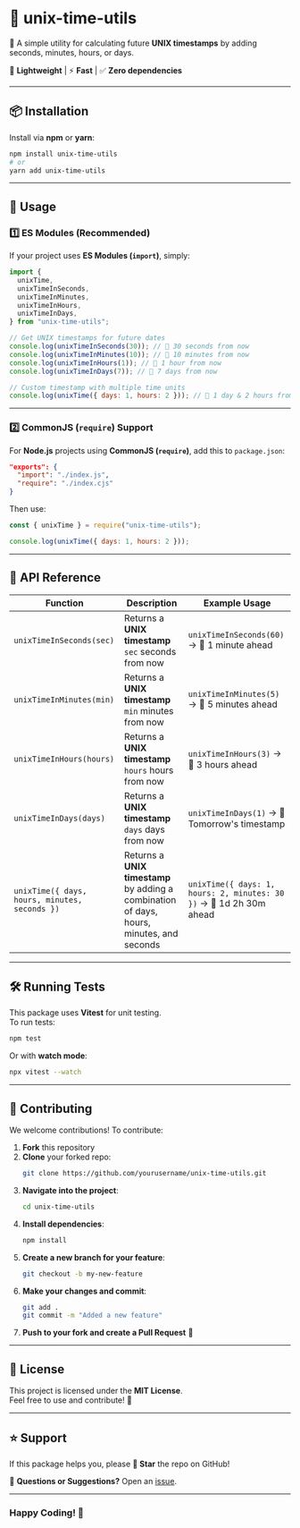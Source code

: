 # 📆 unix-time-utils

🚀 A simple utility for calculating future **UNIX timestamps** by adding seconds, minutes, hours, or days.

🔧 **Lightweight** | ⚡ **Fast** | ✅ **Zero dependencies**

---

## 📦 Installation

Install via **npm** or **yarn**:

```sh
npm install unix-time-utils
# or
yarn add unix-time-utils
```

---

## 🚀 Usage

### **1️⃣ ES Modules (Recommended)**

If your project uses **ES Modules (`import`)**, simply:

```javascript
import {
  unixTime,
  unixTimeInSeconds,
  unixTimeInMinutes,
  unixTimeInHours,
  unixTimeInDays,
} from "unix-time-utils";

// Get UNIX timestamps for future dates
console.log(unixTimeInSeconds(30)); // 📌 30 seconds from now
console.log(unixTimeInMinutes(10)); // 📌 10 minutes from now
console.log(unixTimeInHours(1)); // 📌 1 hour from now
console.log(unixTimeInDays(7)); // 📌 7 days from now

// Custom timestamp with multiple time units
console.log(unixTime({ days: 1, hours: 2 })); // 📌 1 day & 2 hours from now
```

---

### **2️⃣ CommonJS (`require`) Support**

For **Node.js** projects using **CommonJS (`require`)**, add this to `package.json`:

```json
"exports": {
  "import": "./index.js",
  "require": "./index.cjs"
}
```

Then use:

```javascript
const { unixTime } = require("unix-time-utils");

console.log(unixTime({ days: 1, hours: 2 }));
```

---

## 🎯 API Reference

| Function                                      | Description                                                                               | Example Usage                                                       |
| --------------------------------------------- | ----------------------------------------------------------------------------------------- | ------------------------------------------------------------------- |
| `unixTimeInSeconds(sec)`                      | Returns a **UNIX timestamp** `sec` seconds from now                                       | `unixTimeInSeconds(60)` → 📌 1 minute ahead                         |
| `unixTimeInMinutes(min)`                      | Returns a **UNIX timestamp** `min` minutes from now                                       | `unixTimeInMinutes(5)` → 📌 5 minutes ahead                         |
| `unixTimeInHours(hours)`                      | Returns a **UNIX timestamp** `hours` hours from now                                       | `unixTimeInHours(3)` → 📌 3 hours ahead                             |
| `unixTimeInDays(days)`                        | Returns a **UNIX timestamp** `days` days from now                                         | `unixTimeInDays(1)` → 📌 Tomorrow's timestamp                       |
| `unixTime({ days, hours, minutes, seconds })` | Returns a **UNIX timestamp** by adding a combination of days, hours, minutes, and seconds | `unixTime({ days: 1, hours: 2, minutes: 30 })` → 📌 1d 2h 30m ahead |

---

## 🛠 Running Tests

This package uses **Vitest** for unit testing.  
To run tests:

```sh
npm test
```

Or with **watch mode**:

```sh
npx vitest --watch
```

---

## 🌟 Contributing

We welcome contributions! To contribute:

1. **Fork** this repository
2. **Clone** your forked repo:
   ```sh
   git clone https://github.com/yourusername/unix-time-utils.git
   ```
3. **Navigate into the project**:
   ```sh
   cd unix-time-utils
   ```
4. **Install dependencies**:
   ```sh
   npm install
   ```
5. **Create a new branch for your feature**:
   ```sh
   git checkout -b my-new-feature
   ```
6. **Make your changes and commit**:
   ```sh
   git add .
   git commit -m "Added a new feature"
   ```
7. **Push to your fork and create a Pull Request** 🚀

---

## 📄 License

This project is licensed under the **MIT License**.  
Feel free to use and contribute! 🎉

---

## ⭐ Support

If this package helps you, please **🌟 Star** the repo on GitHub!

📩 **Questions or Suggestions?** Open an [issue](https://github.com/razdacoder/unix-time-utils/issues).

---

### **Happy Coding! 🎉**
